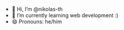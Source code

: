 - 👋 Hi, I’m @nikolas-th
- 🌱 I’m currently learning web development :)
- 😄 Pronouns: he/him

<!---
nikolas-th/nikolas-th is a ✨ special ✨ repository because its `README.md` (this file) appears on your GitHub profile.
You can click the Preview link to take a look at your changes.
--->
